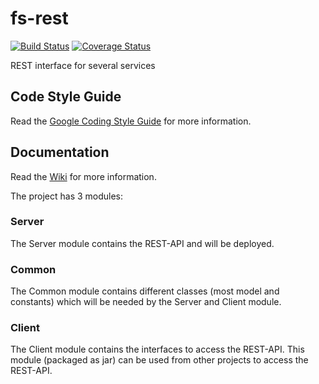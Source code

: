 fs-rest
======================

[![Build Status](https://travis-ci.org/Fachschaft07/fs-rest.svg)](https://travis-ci.org/Fachschaft07/fs-rest)
[![Coverage Status](https://coveralls.io/repos/Fachschaft07/fs-rest/badge.svg)](https://coveralls.io/r/Fachschaft07/fs-rest)

REST interface for several services

## Code Style Guide
Read the [Google Coding Style Guide](https://github.com/google/styleguide) for more information.

## Documentation
Read the [Wiki](https://github.com/Fachschaft07/fs-rest/wiki) for more information.

The project has 3 modules:

### Server
The Server module contains the REST-API and will be deployed.

### Common
The Common module contains different classes (most model and constants) which will be needed by the Server and Client module.

### Client
The Client module contains the interfaces to access the REST-API. This module (packaged as jar) can be used from other projects to access the REST-API. 
